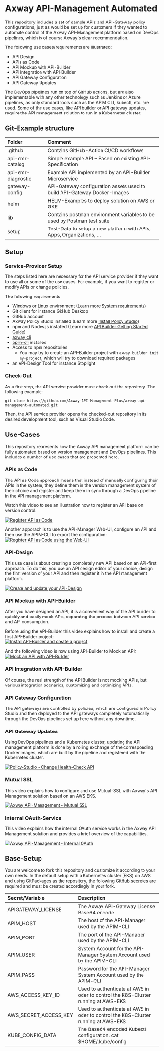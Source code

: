 # Axway API-Management Automated

This repository includes a set of sample APIs and API-Gateway policy configurations, just as would be set up for customers if they wanted to automate control of the Axway API-Management platform based on DevOps pipelines, which is of course Axway's clear recommendation.

The following use cases/requirements are illustrated:

- API Design
- APIs as Code
- API Mockup with API-Builder
- API integration with API-Builder
- API Gateway Configuration
- API Gateway Updates

The DevOps pipelines run on top of GitHub actions, but are also implementable with any other technology such as Jenkins or Azure pipelines, as only standard tools such as the APIM CLI, kubectl, etc. are used. 
Some of the use cases, like API builder or API gateway updates, require the API management solution to run in a Kubernetes cluster.

## Git-Example structure

| Folder                                            | Comment                                                                           | 
| :---                                              | :---                                                                              |
| .github                                           | Contains GitHub-Action CI/CD workflows                                            |
| api-emr-catalog                                   | Simple example API – Based on existing API-Specification                          |
| api-emr-diagnostic                                | Example API implemented by an API-Builder Microservice                            |
| gateway-config                                    | API-Gateway configuration assets used to build API-Gateway Docker-Images          |
| helm                                              | HELM-Examples to deploy solution on AWS or GKE                                    |
| lib                                               | Contains postman environment variables to be used by Postman test suite           |
| setup                                             | Test-Data to setup a new platform with APIs, Apps, Organizations, ...             |

## Setup 

### Service-Provider Setup

The steps listed here are necessary for the API service provider if they want to use all or some of the use cases. For example, if you want to register or modify APIs or change policies.

The following requirements
- Windows or Linux environment (Learn more [System requirements](https://docs.axway.com/bundle/axway-open-docs/page/docs/apim_installation/apigtw_install/system_requirements/index.html#operating-systems-and-hardware))
- Git client for instance GitHub Desktop
- GitHub account
- Axway Policy Studio installed (Learn more [Install Policy Studio](https://docs.axway.com/bundle/axway-open-docs/page/docs/apim_installation/apigtw_install/install_policy_studio/index.html))
- npm and Nodes.js installed (Learn more [API Builder Getting Started Guide](https://docs.axway.com/bundle/API_Builder_4x_allOS_en/page/api_builder_getting_started_guide.html))
- [axway cli](https://docs.axway.com/bundle/Axway_CLI_allOS_en/page/axway_cli.html)
- [apim-cli](https://github.com/Axway-API-Management-Plus/apim-cli/wiki/1.-How-to-get-started) installed
- Access to npm repositories
  - You may try to create an API-Builder project with `axway builder init my-project`, which will try to download required packages
- an API-Design Tool for instance Stoplight

### Check-Out

As a first step, the API service provider must check out the repository. The following example:
```
git clone https://github.com/Axway-API-Management-Plus/axway-api-management-automated.git
```

Then, the API service provider opens the checked-out repository in its desired development tool, such as Visual Studio Code.

## Use-Cases

This repository represents how the Axway API management platform can be fully automated based on version management and DevOps pipelines. This includes a number of use cases that are presented here.

### APIs as Code

The API as Code approach means that instead of manually configuring their APIs in the system, they define them in the version management system of their choice and register and keep them in sync through a DevOps pipeline in the API management platform.  

Watch this video to see an illustration how to register an API base on version control:  

[![Register API as Code](https://img.youtube.com/vi/zlFDsXnTRyY/0.jpg)](https://youtu.be/zlFDsXnTRyY)

Another apporach is to use the API-Manager Web-UI, configure an API and then use the APIM-CLI to export the configuration:  
[![Register API as Code using the Web-UI](https://img.youtube.com/vi/QWMTJpXB7QE/0.jpg)](https://youtu.be/QWMTJpXB7QE)

### API-Design

This use case is about creating a completely new API based on an API-first approach. To do this, you use an API design editor of your choice, design the first version of your API and then register it in the API management platform.  

[![Create and update your API-Design](https://img.youtube.com/vi/T9_-TQVJYkc/0.jpg)](https://youtu.be/T9_-TQVJYkc)

### API Mockup with API-Builder

After you have designed an API, it is a convenient way of the API builder to quickly and easily mock APIs, separating the process between API service and API consumption. 

Before using the API-Builder this video explains how to install and create a first API-Builder project:  
[![Install API-Builder and create a project](https://img.youtube.com/vi/ncU6qz1zf2g/0.jpg)](https://youtu.be/ncU6qz1zf2g)  

And the following video is now using API-Builder to Mock an API:  
[![Mock an API with API-Builder](https://img.youtube.com/vi/pT1I8U8zOqA/0.jpg)](https://youtu.be/pT1I8U8zOqA)  


### API Integration with API-Builder

Of course, the real strength of the API Builder is not mocking APIs, but various integration scenarios, customizing and optimizing APIs. 

### API Gateway Configuration

The API gateways are controlled by policies, which are configured in Policy Studio and then deployed to the API gateways completely automatically through the DevOps pipelines set up here without any downtime.

### API Gateway Updates

Using DevOps pipelines and a Kubernetes cluster, updating the API management platform is done by a rolling exchange of the corresponding Docker images, which are built by the pipeline and registered with the Kubernetes cluster.

[![Policy-Studio - Change Health-Check API](https://img.youtube.com/vi/35uEpu2Y8YU/0.jpg)](https://youtu.be/35uEpu2Y8YU)  

### Mutual SSL

This video explains how to configure and use Mutual-SSL with Axway's API Management solution based on an AWS EKS.  

[![Axway API-Management - Mutual SSL](https://img.youtube.com/vi/IsAt9bE4aUk/0.jpg)](https://youtu.be/IsAt9bE4aUk)  

### Internal OAuth-Service 

This video explains how the internal OAuth service works in the Axway API Management solution and provides a brief overview of the capabilities.   

[![Axway API-Management - Internal OAuth](https://img.youtube.com/vi/pANzfw2ALYc/0.jpg)](https://youtu.be/pANzfw2ALYc)  

## Base-Setup

You are welcome to  fork this repository and customize it according to your own needs. In the default setup with a Kubernetes cluster (EKS) on AWS and using GitPackages as the repository, the following [GitHub secretes](https://docs.github.com/en/actions/reference/encrypted-secrets#creating-encrypted-secrets-for-a-repository) are required and must be created accordingly in your fork. 

| Secret/Variable        | Description                                                                            |
| :---                   | :---                                                                                   |
| APIGATEWAY_LICENSE     | The Axway API-Gateway License Base64 encode                                            |
| APIM_HOST              | The host of the API-Manager used by the APIM-CLI                                       |
| APIM_PORT              | The port of the API-Manager used by the APIM-CLI                                       |
| APIM_USER              | System Account for the API-Manager System Account used by the APIM-CLI                 |
| APIM_PASS              | Password for the API-Manager System Account used by the APIM-CLI                       |
| AWS_ACCESS_KEY_ID      | Used to authenticate at AWS in oder to control the K8S-Cluster running at AWS-EKS      |
| AWS_SECRET_ACCESS_KEY  | Used to authenticate at AWS in oder to control the K8S-Cluster running at AWS-EKS      |
| KUBE_CONFIG_DATA       | The Base64 encoded Kubectl configuration. cat $HOME/.kube/config | base64              |
